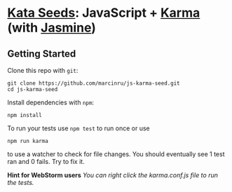 # [Kata Seeds](http://kata-seeds.github.io): JavaScript + [Karma](http://karma-runner.github.io/) (with [Jasmine](http://jasmine.github.io/))

## Getting Started

Clone this repo with `git`:

    git clone https://github.com/marcinru/js-karma-seed.git
    cd js-karma-seed

Install dependencies with `npm`:

    npm install

To run your tests use `npm test` to run once or use

    npm run karma

to use a watcher to check for file changes.
You should eventually see 1 test ran and 0 fails.
Try to fix it.

**Hint for WebStorm users**
*You can right click the karma.conf.js file to run the tests.*
